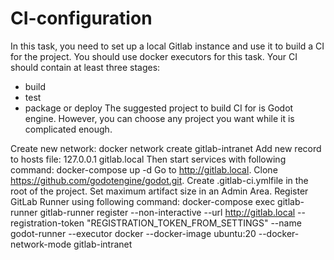 # CI-configuration
In this task, you need to set up a local Gitlab instance and use it to build
a CI for the project.
You should use docker executors for this task.
Your CI should contain at least three stages:
- build
- test
- package or deploy
The suggested project to build CI for is Godot engine. However, you can
choose any project you want while it is complicated enough.

Create new network: docker network create gitlab-intranet
Add new record to hosts file: 127.0.0.1 gitlab.local
Then start services with following command: docker-compose up -d
Go to http://gitlab.local.
Clone https://github.com/godotengine/godot.git. 
Create .gitlab-ci.ymlfile in the root of the project.
Set maximum artifact size in an Admin Area.
Register GitLab Runner using following command:
docker-compose exec gitlab-runner 
gitlab-runner register 
--non-interactive 
--url http://gitlab.local 
--registration-token "REGISTRATION_TOKEN_FROM_SETTINGS" 
--name godot-runner 
--executor docker 
--docker-image ubuntu:20 
--docker-network-mode gitlab-intranet
